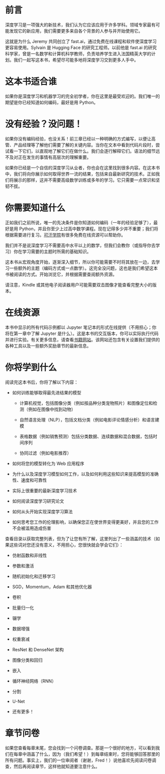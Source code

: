 # 前言

深度学习是一项强大的新技术，我们认为它应该应用于许多学科。领域专家最有可能发现它的新应用，我们需要更多来自各个背景的人参与并开始使用它。

这就是为什么 Jeremy 共同创立了 fast.ai，通过免费在线课程和软件使深度学习更容易使用。Sylvain 是 Hugging Face 的研究工程师。以前他是 fast.ai 的研究科学家，曾是一名数学和计算机科学教师，负责培养学生进入法国精英大学的计划。我们一起写这本书，希望尽可能多地将深度学习交到更多人手中。

# 这本书适合谁

如果你是深度学习和机器学习的完全初学者，你在这里是最受欢迎的。我们唯一的期望是你已经知道如何编码，最好是用 Python。

# 没有经验？没问题！

如果你没有编码经验，也没关系！前三章已经以一种明确的方式编写，以便让高管、产品经理等了解他们需要了解的关键内容。当你在文本中看到代码片段时，尝试看一下它们，以直观地了解它们在做什么。我们会逐行解释它们。语法的细节远不及对正在发生的事情有高层次的理解重要。

如果你已经是一个自信的深度学习从业者，你也会在这里找到很多内容。在这本书中，我们将向你展示如何取得世界一流的结果，包括来自最新研究的技术。正如我们将展示的那样，这并不需要高级数学训练或多年的学习。它只需要一点常识和坚韧不拔。

# 你需要知道什么

正如我们之前所说，唯一的先决条件是你知道如何编码（一年的经验足够了），最好是用 Python，并且你至少上过高中数学课程。现在记得多少并不重要；我们将根据需要进行复习。[可汗学院](https://www.khanacademy.org)有很多免费在线资源可以帮助你。

我们并不是说深度学习不需要高中水平以上的数学，但我们会教你（或指导你去学习）你在学习需要的主题时所需的基础知识。

这本书从宏观角度开始，逐渐深入细节，所以你可能需要不时将其放在一边，去学习一些额外的主题（编码方式或一点数学）。这完全没问题，这也是我们希望这本书被阅读的方式。开始浏览它，并根据需要查阅额外资源。

请注意，Kindle 或其他电子阅读器用户可能需要双击图像才能查看完整大小的版本。

# 在线资源

本书中显示的所有代码示例都以 Jupyter 笔记本的形式在线提供（不用担心；你将在第一章中了解 Jupyter 是什么）。这是本书的交互版本，你可以实际执行代码并进行实验。有关更多信息，请查看[书籍网站](https://book.fast.ai)。该网站还包含有关设置我们提供的各种工具以及一些额外奖励章节的最新信息。

# 你将学到什么

阅读完这本书后，你将了解以下内容：

+   如何训练能够取得最先进结果的模型

    +   计算机视觉，包括图像分类（例如按品种分类宠物照片）和图像定位和检测（例如在图像中找到动物）

    +   自然语言处理（NLP），包括文档分类（例如电影评论情感分析）和语言建模

    +   表格数据（例如销售预测）包括分类数据、连续数据和混合数据，包括时间序列

    +   协同过滤（例如电影推荐）

+   如何将您的模型转化为 Web 应用程序

+   为什么以及深度学习模型如何工作，以及如何利用这些知识来提高模型的准确性、速度和可靠性

+   实际上很重要的最新深度学习技术

+   如何阅读深度学习研究论文

+   如何从头开始实现深度学习算法

+   如何思考您工作的伦理影响，以确保您正在使世界变得更美好，并且您的工作不会被滥用造成伤害

查看目录以获取完整列表，但为了让您有所了解，这里列出了一些涵盖的技术（如果这些词对您还没有意义，不用担心，您很快就会学会它们）：

+   仿射函数和非线性

+   参数和激活

+   随机初始化和迁移学习

+   SGD，Momentum，Adam 和其他优化器

+   卷积

+   批量归一化

+   辍学

+   数据增强

+   权重衰减

+   ResNet 和 DenseNet 架构

+   图像分类和回归

+   嵌入

+   循环神经网络（RNN）

+   分割

+   U-Net

+   还有更多！

# 章节问卷

如果您查看每章末尾，您会找到一个问卷调查。那是一个很好的地方，可以看到我们在每章中涵盖了什么，因为（我们希望！）到每章结束时，您将能够回答那里的所有问题。事实上，我们的一位审阅者（谢谢，Fred！）说他喜欢先阅读问卷调查，然后再阅读章节，这样他就知道要注意什么。
